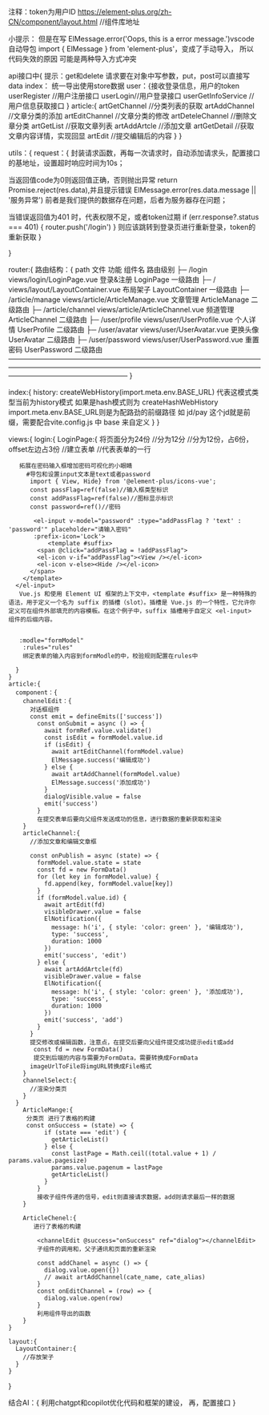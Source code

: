 注释：token为用户ID
https://element-plus.org/zh-CN/component/layout.html  //组件库地址

小提示： 
但是在写 ElMessage.error('Oops, this is a error message.')vscode自动导包
import { ElMessage } from 'element-plus'，变成了手动导入，
所以
代码失效的原因 可能是两种导入方式冲突


api接口中{
  提示：get和delete  请求要在对象中写参数，put，post可以直接写data
  index： 统一导出使用store数据
  user：{接收登录信息，用户的token 
         userRegister //用户注册接口
        userLogin//用户登录接口
        userGetInfoService //用户信息获取接口
   } 
   article:{
    artGetChannel //分类列表的获取
    artAddChannel //文章分类的添加
    artEditChannel //文章分类的修改
    artDeteleChannel //删除文章分类
    artGetList    //获取文章列表
    artAddArtcle  //添加文章
    artGetDetail  //获取文章内容详情，实现回显
    artEdit  //提交编辑后的内容
   }
}



utils：{
  request：{
    封装请求函数，再每一次请求时，自动添加请求头，配置接口的基地址，设置超时响应时间为10s；

  当返回值code为0则返回值正确，否则抛出异常 return Promise.reject(res.data),并且提示错误    ElMessage.error(res.data.message || '服务异常') 前者是我们提供的数据存在问题，后者为服务器存在问题；

  当错误返回值为401 时，代表权限不足，或者token过期
   if (err.response?.status === 401) {
      router.push('/login')
    }
    则应该跳转到登录页进行重新登录，token的重新获取
  }

}

router:{
路由结构：{
    path	          文件	                            功能	    组件名	          路由级别
├─ /login	          views/login/LoginPage.vue	        登录&注册	LoginPage	       一级路由
├─ /                views/layout/LayoutContainer.vue	布局架子	LayoutContainer	 一级路由
├─ /article/manage	views/article/ArticleManage.vue	  文章管理	ArticleManage	   二级路由
├─ /article/channel	views/article/ArticleChannel.vue	频道管理	ArticleChannel	 二级路由
├─ /user/profile	  views/user/UserProfile.vue	      个人详情	UserProfile	     二级路由
├─ /user/avatar	    views/user/UserAvatar.vue	        更换头像	UserAvatar	     二级路由
├─ /user/password	  views/user/UserPassword.vue	      重置密码	UserPassword	   二级路由
—————————————————————————————————————————————————————————————————————————————————————————
}

  index:{
      history: createWebHistory(import.meta.env.BASE_URL) 代表这模式类型当前为history模式
      如果是hash模式则为 createHashWebHistory  
      import.meta.env.BASE_URL则是为配路劲的前缀路径  如 jd/pay 这个jd就是前缀，需要配合vite.config.js 中 base 来自定义 
  }
}



views:{
    login:{
      LoginPage:{
        <el-row class="login-page">将页面分为24份
        <el-col :span="12" class="bg"></el-col> //分为12分
        <el-col :span="6" :offset="3" class="form"> //分为12份，占6份，offset左边占3份
      <el-form ref="form" size="large" autocomplete="off" v-if="isRegister"> //建立表单
       <el-form-item>//代表表单的一行

       拓展在密码输入框增加密码可视化的小眼睛
         #导包和设置input文本是text或者password
          import { View, Hide} from '@element-plus/icons-vue';
          const passFlag=ref(false)//输入框类型标识
          const addPassFlag=ref(false)//图标显示标识
          const password=ref()//密码

           <el-input v-model="password" :type="addPassFlag ? 'text' : 'password'" placeholder="请输入密码"
           :prefix-icon='Lock'>
               <template #suffix>
            <span @click="addPassFlag = !addPassFlag">
            <el-icon v-if="addPassFlag"><View /></el-icon>
            <el-icon v-else><Hide /></el-icon>
          </span>
        </template>
      </el-input>
       Vue.js 和使用 Element UI 框架的上下文中，<template #suffix> 是一种特殊的语法，用于定义一个名为 suffix 的插槽（slot）。插槽是 Vue.js 的一个特性，它允许你定义可在组件外部填充的内容模板。在这个例子中，suffix 插槽用于自定义 <el-input> 组件的后缀内容。


       :modle="formModel"
        :rules="rules"
        绑定表单的输入内容到formModle的中，校验规则配置在rules中

      }
    }
    article:{
      component：{
        channelEdit：{
          对话框组件
          const emit = defineEmits(['success'])
            const onSubmit = async () => {
              await formRef.value.validate()
              const isEdit = formModel.value.id
              if (isEdit) {
                await artEditChannel(formModel.value)
                ElMessage.success('编辑成功')
              } else {
                await artAddChannel(formModel.value)
                ElMessage.success('添加成功')
              }
              dialogVisible.value = false
              emit('success')
            }
            在提交表单后要向父组件发送成功的信息，进行数据的重新获取和渲染
        }
        articleChannel:{
          //添加文章和编辑文章框

          const onPublish = async (state) => {
            formModel.value.state = state
            const fd = new FormData()
            for (let key in formModel.value) {
              fd.append(key, formModel.value[key])
            }
            if (formModel.value.id) {
              await artEdit(fd)
              visibleDrawer.value = false
              ElNotification({
                message: h('i', { style: 'color: green' }, '编辑成功'),
                type: 'success',
                duration: 1000
              })
              emit('success', 'edit')
            } else {
              await artAddArtcle(fd)
              visibleDrawer.value = false
              ElNotification({
                message: h('i', { style: 'color: green' }, '添加成功'),
                type: 'success',
                duration: 1000
              })
              emit('success', 'add')
            }
          }
          提交修改或编辑函数，注意点，在提交后要向父组件提交成功提示edit或add
           const fd = new FormData()
           提交到后端的内容与需要为FormData，需要转换成FormData
          imageUrlToFile将imgURL转换成File格式
        }
        channelSelect:{
          //渲染分类页
        }
      }
        ArticleMange:{
         分类页 进行了表格的构建
         const onSuccess = (state) => {
              if (state === 'edit') {
                getArticleList()
              } else {
                const lastPage = Math.ceil((total.value + 1) / params.value.pagesize)
                params.value.pagenum = lastPage
                getArticleList()
              }
            }
            接收子组件传递的信号，edit则直接请求数据，add则请求最后一样的数据
        }

        ArticleChenel:{
           进行了表格的构建

            <channelEdit @success="onSuccess" ref="dialog"></channelEdit>
            子组件的调用和，父子通讯和页面的重新渲染

            const addChanel = async () => {
              dialog.value.open({})
              // await artAddChannel(cate_name, cate_alias)
            }
            const onEditChannel = (row) => {
              dialog.value.open(row)
            }
            利用组件导出的函数
        }
    }

    layout:{
      LayoutContainer:{
        //存放架子
      }
    }
}

结合AI：{
  利用chatgpt和copilot优化代码和框架的建设，
  再，配置接口
}